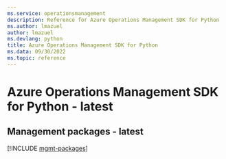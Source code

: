 ```yaml
---
ms.service: operationsmanagement
description: Reference for Azure Operations Management SDK for Python
ms.author: lmazuel
author: lmazuel
ms.devlang: python
title: Azure Operations Management SDK for Python
ms.data: 09/30/2022
ms.topic: reference
---
```

# Azure Operations Management SDK for Python - latest

## Management packages - latest
[!INCLUDE [mgmt-packages](operations-management-mgmt-index.md)]